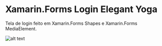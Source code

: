# Xamarin.Forms Login Elegant Yoga
Tela de login feito em Xamarin.Forms Shapes e Xamarin.Forms MediaElement.



![alt text](https://github.com/emersonsmp/XF_Login_Elegant_Yoga/blob/master/images/ezgif.com-video-to-gif.gif) 
